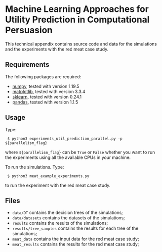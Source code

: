 # Machine Learning Approaches for Utility Prediction in Computational Persuasion

This technical appendix contains source code and data for the simulations and the experiments with the red meat case study.

## Requirements

The following packages are required:

-   [numpy](http://www.numpy.org/), tested with version 1.19.5
-   [matplotlib](http://matplotlib.org/), tested with version 3.3.4
-   [sklearn](https://scikit-learn.org/stable/), tested with version 0.24.1
-   [pandas](https://pandas.pydata.org/), tested with version 1.1.5

## Usage

Type:
```
 $ python3 experiments_util_prediction_parallel.py -p ${parallelism_flag}
```
where `${parallelism_flag}` can be `True` or `False` whether you want to run the experiments using all the available CPUs in your machine.

To run the simulations. Type:
```
 $ python3 meat_example_experiments.py
```
to run the experiment with the red meat case study.

## Files

- `data/DT` contains the decision trees of the simulations;
- `data/datasets` contains the datasets of the simulations;
- `results` contains the results of the simulations;
- `results/tree_samples` contains the results for each tree of the simulations;
- `meat_data` contains the input data for the red meat case study;
- `meat_results` contains the results for the red meat case study;